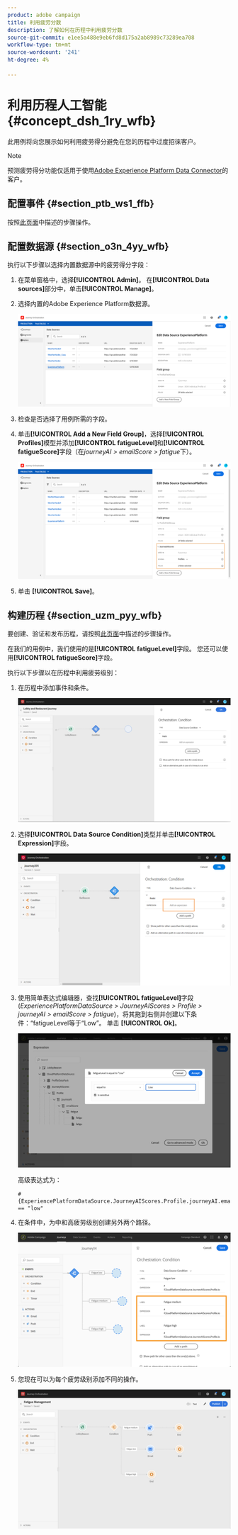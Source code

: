 ```yaml
---
product: adobe campaign
title: 利用疲劳分数
description: 了解如何在历程中利用疲劳分数
source-git-commit: e1ee5a488e9eb6fd8d175a2ab8989c73289ea708
workflow-type: tm+mt
source-wordcount: '241'
ht-degree: 4%

---
```



# 利用历程人工智能 {#concept_dsh_1ry_wfb}

此用例将向您展示如何利用疲劳得分避免在您的历程中过度招徕客户。

>[!NOTE]
>
>预测疲劳得分功能仅适用于使用[Adobe Experience Platform Data Connector](https://experienceleague.adobe.com/docs/campaign-standard/using/integrating-with-adobe-cloud/adobe-experience-platform/data-connector/aep-about-data-connector.html)的客户。

## 配置事件 {#section_ptb_ws1_ffb}

按照[此页面](../event/about-events.md)中描述的步骤操作。

## 配置数据源 {#section_o3n_4yy_wfb}

执行以下步骤以选择内置数据源中的疲劳得分字段：

1. 在菜单窗格中，选择&#x200B;**[!UICONTROL Admin]**。 在&#x200B;**[!UICONTROL Data sources]**&#x200B;部分中，单击&#x200B;**[!UICONTROL Manage]**。
1. 选择内置的Adobe Experience Platform数据源。

   ![](../assets/journey23.png)

1. 检查是否选择了用例所需的字段。
1. 单击&#x200B;**[!UICONTROL Add a New Field Group]**，选择&#x200B;**[!UICONTROL Profiles]**&#x200B;模型并添加&#x200B;**[!UICONTROL fatigueLevel]**&#x200B;和&#x200B;**[!UICONTROL fatigueScore]**&#x200B;字段（在&#x200B;_journeyAI > emailScore > fatigue_&#x200B;下）。

   ![](../assets/journeyuc3_1.png)

1. 单击 **[!UICONTROL Save]**。

## 构建历程 {#section_uzm_pyy_wfb}

要创建、验证和发布历程，请按照[此页面](../building-journeys/journey.md)中描述的步骤操作。

在我们的用例中，我们使用的是&#x200B;**[!UICONTROL fatigueLevel]**&#x200B;字段。 您还可以使用&#x200B;**[!UICONTROL fatigueScore]**&#x200B;字段。

执行以下步骤以在历程中利用疲劳级别：

1. 在历程中添加事件和条件。

   ![](../assets/journeyuc2_14.png)

1. 选择&#x200B;**[!UICONTROL Data Source Condition]**&#x200B;类型并单击&#x200B;**[!UICONTROL Expression]**&#x200B;字段。

   ![](../assets/journeyuc3_2.png)

1. 使用简单表达式编辑器，查找&#x200B;**[!UICONTROL fatigueLevel]**&#x200B;字段(_ExperiencePlatformDataSource > JourneyAIScores > Profile > journeyAI > emailScore > fatigue_)，将其拖到右侧并创建以下条件：“fatigueLevel等于“Low”。 单击 **[!UICONTROL Ok]**。

   ![](../assets/journeyuc3_3.png)

   高级表达式为：

   ```
   #{ExperiencePlatformDataSource.JourneyAIScores.Profile.journeyAI.emailScore.fatigue.fatigueLevel} == "low"
   ```

1. 在条件中，为中和高疲劳级别创建另外两个路径。

   ![](../assets/journeyuc3_4.png)

1. 您现在可以为每个疲劳级别添加不同的操作。

   ![](../assets/journeyuc3_5.png)
